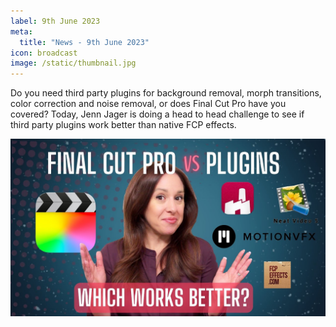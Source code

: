 ```yaml
---
label: 9th June 2023
meta:
  title: "News - 9th June 2023"
icon: broadcast
image: /static/thumbnail.jpg
---
```


Do you need third party plugins for background removal, morph transitions, color correction and noise removal, or does Final Cut Pro have you covered? Today, Jenn Jager is doing a head to head challenge to see if third party plugins work better than native FCP effects.

[![](/static/fcpx-vs-third-parties.jpg)](https://www.youtube.com/watch?v=pDA1M1wBK8s)